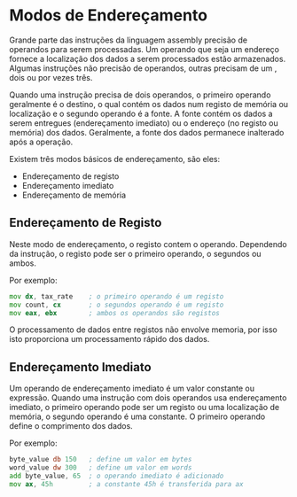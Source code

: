 # Modos de Endereçamento

Grande parte das instruções da linguagem assembly precisão de operandos para serem processadas. Um operando que seja um endereço fornece a localização dos dados a serem processados estão armazenados. Algumas instruções não precisão de operandos, outras precisam de um , dois ou por vezes três.

Quando uma instrução precisa de dois operandos, o primeiro operando geralmente é o destino, o qual contém os dados num registo de memória ou localização e o segundo operando é a fonte. A fonte contém os dados a serem entregues (endereçamento imediato) ou o endereço (no registo ou memória) dos dados. Geralmente, a fonte dos dados permanece inalterado após a operação.

Existem três modos básicos de endereçamento, são eles:

* Endereçamento de registo
* Endereçamento imediato
* Endereçamento de memória

## Endereçamento de Registo

Neste modo de endereçamento, o registo contem o operando. Dependendo da instrução, o registo pode ser o primeiro operando, o segundos ou ambos.

Por exemplo:

```asm
mov dx, tax_rate    ; o primeiro operando é um registo
mov count, cx       ; o segundos operando é um registo
mov eax, ebx        ; ambos os operandos são registos
```

O processamento de dados entre registos não envolve memoria, por isso isto proporciona um processamento rápido dos dados.

## Endereçamento Imediato

Um operando de endereçamento imediato é um valor constante ou expressão. Quando uma instrução com dois operandos usa endereçamento imediato, o primeiro operando pode ser um registo ou uma localização de memória, o segundo operando é uma constante. O primeiro operando define o comprimento dos dados.

Por exemplo:

```asm
byte_value db 150   ; define um valor em bytes
word_value dw 300   ; define um valor em words
add byte_value, 65  ; o operando imediato é adicionado
mov ax, 45h         ; a constante 45h é transferida para ax
```


 

